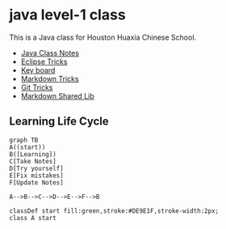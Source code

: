 <h1> java level-1 class</h1>

This is a Java class for Houston Huaxia Chinese School.

* [Java Class Notes](java1/doc/learnJava.md)
* [Eclipse Tricks](java1/doc/eclipseTricks.md)
* [Key board](java1/doc/keyboard.md)
* [Markdown Tricks](java1/doc/markdownTricks.md)
* [Git Tricks](java1/doc/gitTricks.md)
* [Markdown Shared Lib](java1/doc/myIcons.md)

## Learning Life Cycle
```mermaid
graph TB
A((start))
B([Learning])
C[Take Notes]
D[Try yourself]
E[Fix mistakes]
F[Update Notes]

A-->B-->C-->D-->E-->F-->B

classDef start fill:green,stroke:#DE9E1F,stroke-width:2px;
class A start
```

